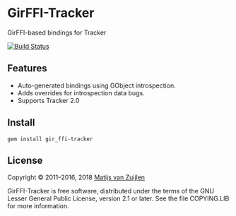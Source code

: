 # GirFFI-Tracker

GirFFI-based bindings for Tracker

[![Build Status](https://secure.travis-ci.org/mvz/gir_ffi-tracker.png)](http://travis-ci.org/mvz/gir-ffi-tracker)

## Features

* Auto-generated bindings using GObject introspection.
* Adds overrides for introspection data bugs.
* Supports Tracker 2.0

## Install

    gem install gir_ffi-tracker

## License

Copyright &copy; 2011&ndash;2016, 2018 [Matijs van Zuijlen](http://www.matijs.net)

GirFFI-Tracker is free software, distributed under the terms of the GNU
Lesser General Public License, version 2.1 or later. See the file
COPYING.LIB for more information.
